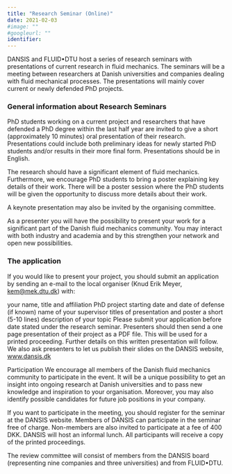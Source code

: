 ```yaml
---
title: "Research Seminar (Online)"
date: 2021-02-03
#image: ""
#googleurl: ""
identifier:
---
```


DANSIS and FLUID•DTU host a series of research seminars with presentations of current research in fluid mechanics. The seminars will be a meeting between researchers at Danish universities and companies dealing with fluid mechanical processes. The presentations will mainly cover current or newly defended PhD projects.

### General information about Research Seminars
PhD students working on a current project and researchers that have defended a PhD degree within the last half year are invited to give a short (approximately 10 minutes) oral presentation of their research. Presentations could include both preliminary ideas for newly started PhD students and/or results in their more final form. Presentations should be in English.

The research should have a significant element of fluid mechanics. Furthermore, we encourage PhD students to bring a poster explaining key details of their work. There will be a poster session where the PhD students will be given the opportunity to discuss more details about their work.

A keynote presentation may also be invited by the organising committee.

As a presenter you will have the possibility to present your work for a significant part of the Danish fluid mechanics community. You may interact with both industry and academia and by this strengthen your network and open new possibilities.



### The application

If you would like to present your project, you should submit an application by sending an e-mail to the local organiser (Knud Erik Meyer, kem@mek.dtu.dk) with:

your name, title and affiliation
PhD project starting date and date of defense (if known)
name of your supervisor
titles of presentation and poster
a short (5-10 lines) description of your topic
Please submit your application before date stated under the research seminar. Presenters should then send a one page presentation of their project as a PDF file. This will be used for a printed proceeding. Further details on this written presentation will follow. We also ask presenters to let us publish their slides on the DANSIS website, www.dansis.dk

Participation
We encourage all members of the Danish fluid mechanics community to participate in the event. It will be a unique possibility to get an insight into ongoing research at Danish universities and to pass new knowledge and inspiration to your organisation. Moreover, you may also identify possible candidates for future job positions in your company.

If you want to participate in the meeting, you should register for the seminar at the DANSIS website. Members of DANSIS can participate in the seminar free of charge. Non-members are also invited to participate at a fee of 400 DKK. DANSIS will host an informal lunch. All participants will receive a copy of the printed proceedings.

The review committee will consist of members from the DANSIS board (representing nine companies and three universities) and from FLUID•DTU.